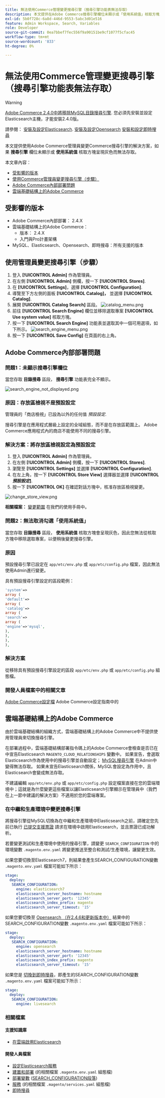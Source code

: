 ```yaml
---
title: 無法使用Commerce管理變更搜尋引擎（搜尋引擎功能表無法存取）
description: 本文提供在Adobe Commerce搜尋引擎欄位未顯示或「使用系統值」核取方塊呈現灰色且無法存取時，使用Commerce管理員變更搜尋引擎的解決方案。
exl-id: 5b0f728c-6a8d-446d-9553-5abc3d01e516
feature: Admin Workspace, Search, Variables
role: Developer
source-git-commit: 0ea7bbef7fec556f9a90151be9cf1077f5cfac45
workflow-type: tm+mt
source-wordcount: '833'
ht-degree: 0%

---
```


# 無法使用Commerce管理變更搜尋引擎（搜尋引擎功能表無法存取）

>[!WARNING]
>
> [Adobe Commerce 2.4.0中將移除MySQL目錄搜尋引擎](/help/announcements/adobe-commerce-announcements/mysql-catalog-search-engine-will-be-removed-in-magento-2-4-0.md). 您必須先安裝並設定Elasticsearch主機，才能安裝2.4.0版。
> 
> 請參閱：
> [安裝及設定Elasticsearch](https://experienceleague.adobe.com/en/docs/commerce-cloud-service/user-guide/configure/service/elasticsearch).
> [安裝及設定Opensearch](https://experienceleague.adobe.com/en/docs/commerce-cloud-service/user-guide/configure/service/opensearch)
> [安裝和設定即時搜尋](https://experienceleague.adobe.com/en/docs/commerce-merchant-services/live-search/install)

本文提供使用Adobe Commerce管理員變更Commerce搜尋引擎的解決方案，如果 **搜尋引擎** 欄位未顯示或 **使用系統值** 核取方塊呈現灰色而無法存取。

本文章內容：

* [受影響的版本](#affected-versions)
* [使用Commerce管理員變更搜尋引擎（步驟）](#change-search-engine-using-magento-admin-steps)
* [Adobe Commerce內部部署問題](#magento-commerce-on-premise)
* [雲端基礎結構上的Adobe Commerce](#magento-commerce-cloud)

## 受影響的版本

* Adobe Commerce內部部署： 2.4.X
* 雲端基礎結構上的Adobe Commerce：
   * 版本： 2.4.X
   * 入門與Pro計畫架構
* MySQL、Elasticsearch、Opensearch、即時搜尋：所有支援的版本

## 使用管理員變更搜尋引擎（步驟）

1. 登入 **[!UICONTROL Admin]** 作為管理員。
1. 在左側 **[!UICONTROL Admin]** 側欄，按一下 **[!UICONTROL Stores]**.
1. 在 **[!UICONTROL Settings]**，選擇 **[!UICONTROL Configuration]**.
1. 導覽至下方左側的面板 **[!UICONTROL Catalog]，** 並選擇 **[!UICONTROL Catalog]**.
1. 展開 **[!UICONTROL Catalog Search]** 區段。    ![catalog_menu.png](assets/catalog_menu.png)
1. 前往 **[!UICONTROL Search Engine]** 欄位並移除選取專案 **[!UICONTROL Use system value]** 核取方塊。
1. 按一下 **[!UICONTROL Search Engine]** 功能表並選取其中一個可用選項，如下所示。    ![search_engine_menu.png](assets/search_engine_menu.png)
1. 按一下 **[!UICONTROL Save Config]** 在頁面的右上角。

## Adobe Commerce內部部署問題

### 問題1：未顯示搜尋引擎欄位

當您存取 **目錄搜尋** 區段， **搜尋引擎** 功能表完全不顯示。

![search_engine_not_displayed.png](assets/search_engine_not_displayed.png)

### 原因：存放區檢視不是預設設定

管理員的「商店檢視」已設為以外的任何值 *預設設定*.

搜尋引擎是在應用程式層級上設定的全域組態，而不是在存放區範圍上。 Adobe Commerce應用程式內的商店不能使用不同的搜尋引擎。

### 解決方案：將存放區檢視設定為預設設定

1. 登入 **[!UICONTROL Admin]** 作為管理員。
1. 在左側 **[!UICONTROL Admin]** 側欄，按一下 **[!UICONTROL Stores]**.
1. 瀏覽至 **[!UICONTROL Settings]** 並選擇 **[!UICONTROL Configuration]**.
1. 在左上角，按一下 **[!UICONTROL Store View]** 選擇器並選擇 **[!UICONTROL *預設設定&#x200B;*]**.
1. 按一下 **[!UICONTROL OK]** 在確認對話方塊中，核准存放區檢視變更。

![change_store_view.png](assets/change_store_view.png)

**相關檔案：** [變更範圍](https://experienceleague.adobe.com/docs/commerce-admin/config/scope-change.html#set-the-scope) 在我們的使用手冊中。

### 問題2：無法取消勾選「使用系統值」

當您存取 **目錄搜尋** 區段， **使用系統值** 核取方塊會呈現灰色，因此您無法從核取方塊中移除選取專案，以便稍後變更搜尋引擎。

### 原因

預設搜尋引擎已設定在 `app/etc/env.php` 或 `app/etc/config.php` 檔案，因此無法使用Admin進行變更。

具有預設搜尋引擎設定的區段範例：

```php
'system'=>
array (
'default'=>
array (
'catalog'=>
array (
'search'=>
array (
'engine'=>'mysql',
),
),
),
),
```

### 解決方案

從移除具有預設搜尋引擎設定的區段 `app/etc/env.php` 或 `app/etc/config.php` 組態檔。

### 開發人員檔案中的相關文章

[Adobe Commerce設定檔](https://experienceleague.adobe.com/docs/commerce-operations/configuration-guide/files/deployment-files.html) Adobe Commerce設定指南中的

## 雲端基礎結構上的Adobe Commerce

由於雲端基礎結構的組織方式，雲端基礎結構上的Adobe Commerce中不提供使用管理員來切換搜尋引擎。

在部署過程中，雲端基礎結構部署指令碼上的Adobe Commerce會檢查是否已在中宣告Elasticsearch `MAGENTO_CLOUD_RELATIONSHIPS` 變數中。 如果宣告，會選取Elasticsearch作為使用中的搜尋引擎並自動設定； [MySQL搜尋引擎](/help/announcements/adobe-commerce-announcements/mysql-catalog-search-engine-will-be-removed-in-magento-2-4-0.md) 在Admin中變得無法存取。 如果未宣告Elasticsearch關係，MySQL會設定為作用中，且Elasticsearch會變成無法存取。

不建議編輯 `app/etc/env.php` 或 `app/etc/config.php` 設定檔案直接在您的雲端環境中；這就是為什麼變更這些檔案以讓Elasticsearch引擎顯示在管理員中（我們在上一節中建議的解決方案）不適用於您的雲端專案。

### 在中繼和生產環境中變更搜尋引擎

將搜尋引擎從MySQL切換為在中繼和生產環境中Elasticsearch之前，請確定您先前已執行 [已提交支援票證](/help/help-center-guide/help-center/magento-help-center-user-guide.md#submit-ticket) 請求在環境中啟用Elasticsearch，並且票證已成功解析。

若要變更測試和生產環境中使用的搜尋引擎，請變更 `SEARCH_CONFIGURATION` 中的環境變數 `.magento.env.yaml` 將變更推送至整合和測試/生產環境，讓變更生效。

如果您要切換至Elasticsearch7，則結果會產生SEARCH\_CONFIGURATION變數 `.magento.env.yaml` 檔案可能如下所示：

```yaml
stage:
  deploy:
   SEARCH_CONFIGURATION:
     engine: elasticsearch7
     elasticsearch_server_hostname: hostname
     elasticsearch_server_port: '12345'
     elasticsearch_index_prefix: magento
     elasticsearch_server_timeout: '15'
```

如果您要切換至 [Opensearch （在2.4.6和更新版本中）](https://experienceleague.adobe.com/en/docs/commerce-knowledge-base/kb/troubleshooting/elasticsearch/search-engine-shown-elasticsearch-despite-open-search) 結果中的SEARCH\_CONFIGURATION變數 `.magento.env.yaml` 檔案可能如下所示：

```yaml
stage:
  deploy:
   SEARCH_CONFIGURATION:
     engine: opensearch
     elasticsearch_server_hostname: hostname
     elasticsearch_server_port: '12345'
     elasticsearch_index_prefix: magento
     elasticsearch_server_timeout: '15'
```

如果您是 [切換到即時搜尋](https://experienceleague.adobe.com/en/docs/commerce-knowledge-base/kb/troubleshooting/miscellaneous/error-opensearch-search-engine-doesnt-exist-falling-back-to-livesearch)，即產生的SEARCH\_CONFIGURATION變數 `.magento.env.yaml` 檔案可能如下所示：

```yaml
stage:
  deploy:
   SEARCH_CONFIGURATION:
     engine: livesearch
```

### 相關檔案

#### 支援知識庫

* [在雲端啟用Elasticsearch](/help/how-to/general/enable-elasticsearch-on-cloud.md)

#### 開發人員檔案

* [設定Elasticsearch服務](https://experienceleague.adobe.com/docs/commerce-cloud-service/user-guide/configure/service/elasticsearch.html)
* [建置和部署](https://experienceleague.adobe.com/docs/commerce-cloud-service/user-guide/configure/env/configure-env-yaml.html) (的相關檔案 `.magento.env.yaml` 組態檔)
* [部署變數](https://experienceleague.adobe.com/docs/commerce-cloud-service/user-guide/configure/env/stage/variables-deploy.html) ([SEARCH\_CONFIGURATION段落](https://experienceleague.adobe.com/docs/commerce-cloud-service/user-guide/configure/env/stage/variables-deploy.html#search_configuration))
* [服務](https://experienceleague.adobe.com/docs/commerce-cloud-service/user-guide/configure/service/services-yaml.html) (的相關檔案 `.magento/services.yaml` 組態檔)
* [即時搜尋](https://experienceleague.adobe.com/en/docs/commerce-merchant-services/live-search/overview)
